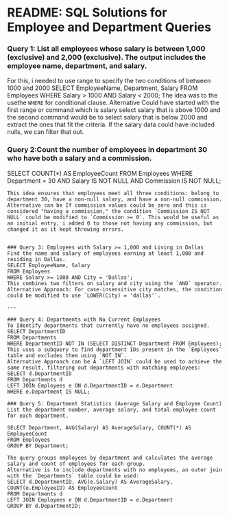 # README: SQL Solutions for Employee and Department Queries

### Query 1: List all employees whose salary is between 1,000 (exclusive) and 2,000 (exclusive). The output includes the employee name, department, and salary.
For this, i needed to use range to specify the two conditions of between 1000 and 2000
SELECT EmployeeName, Department, Salary
FROM Employees
WHERE Salary > 1000 AND Salary < 2000;
The idea was to the usethe `WHERE` for conditional clause.
Alternative Could have started with the first range or command which is salary select salary that is above 1000 and the second command would be to select salary that is below 2000 and extract  the ones that fit the criteria. If the salary data could have included nulls, we can filter that out.


### Query 2:Count the number of employees in department 30 who have both a salary and a commission.
SELECT COUNT(*) AS EmployeeCount
FROM Employees
WHERE Department = 30 AND Salary IS NOT NULL AND Commission IS NOT NULL;
```
This idea ensures that employees meet all three conditions: belong to department 30, have a non-null salary, and have a non-null commission.
Alternative can be If commission values could be zero and this is considered "having a commission," the condition `Commission IS NOT NULL` could be modified to `Commission >= 0`. This would be useful as an initial entry, i added 0 to those not having any commission, but changed it as it kept throwing errors.


### Query 3: Employees with Salary >= 1,000 and Living in Dallas
Find the name and salary of employees earning at least 1,000 and residing in Dallas.
SELECT EmployeeName, Salary
FROM Employees
WHERE Salary >= 1000 AND City = 'Dallas';
This combines two filters on salary and city using the `AND` operator.
Alternative Approach: For case-insensitive city matches, the condition could be modified to use `LOWER(City) = 'dallas'`.

---

### Query 4: Departments with No Current Employees
To Identify departments that currently have no employees assigned.
SELECT DepartmentID
FROM Departments
WHERE DepartmentID NOT IN (SELECT DISTINCT Department FROM Employees);
This uses a subquery to find department IDs present in the `Employees` table and excludes them using `NOT IN`.
Alternative Approach can be A `LEFT JOIN` could be used to achieve the same result, filtering out departments with matching employees:
SELECT d.DepartmentID
FROM Departments d
LEFT JOIN Employees e ON d.DepartmentID = e.Department
WHERE e.Department IS NULL;

### Query 5: Department Statistics (Average Salary and Employee Count)
List the department number, average salary, and total employee count for each department.

SELECT Department, AVG(Salary) AS AverageSalary, COUNT(*) AS EmployeeCount
FROM Employees
GROUP BY Department;

The query groups employees by department and calculates the average salary and count of employees for each group.
Alternative is to include departments with no employees, an outer join with the `Departments` table could be used:
SELECT d.DepartmentID, AVG(e.Salary) AS AverageSalary, COUNT(e.EmployeeID) AS EmployeeCount
FROM Departments d
LEFT JOIN Employees e ON d.DepartmentID = e.Department
GROUP BY d.DepartmentID;